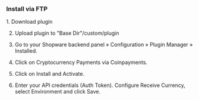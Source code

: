 <h3>Install via FTP</h3>
1. Download plugin

2. Upload plugin to "Base Dir"/custom/plugin

3. Go to your Shopware backend panel » Configuration » Plugin Manager » Installed.

4. Click on Cryptocurrency Payments via Coinpayments.

5. Click on Install and Activate.

6. Enter your API credentials (Auth Token). Configure Receive Currency, select Environment and click Save.
